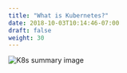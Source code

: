 ```yaml
---
title: "What is Kubernetes?"
date: 2018-10-03T10:14:46-07:00
draft: false
weight: 30
---
```


![K8s summary image](/images/introduction/what_is_k8s_new.png)

